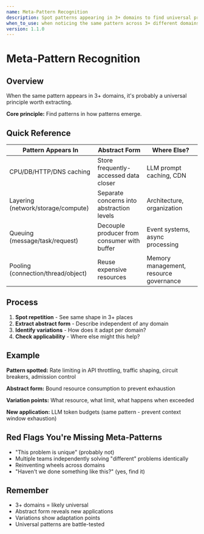 ```yaml
---
name: Meta-Pattern Recognition
description: Spot patterns appearing in 3+ domains to find universal principles
when_to_use: when noticing the same pattern across 3+ different domains or experiencing déjà vu in problem-solving
version: 1.1.0
---
```


# Meta-Pattern Recognition

## Overview

When the same pattern appears in 3+ domains, it's probably a universal principle worth extracting.

**Core principle:** Find patterns in how patterns emerge.

## Quick Reference

| Pattern Appears In | Abstract Form | Where Else? |
|-------------------|---------------|-------------|
| CPU/DB/HTTP/DNS caching | Store frequently-accessed data closer | LLM prompt caching, CDN |
| Layering (network/storage/compute) | Separate concerns into abstraction levels | Architecture, organization |
| Queuing (message/task/request) | Decouple producer from consumer with buffer | Event systems, async processing |
| Pooling (connection/thread/object) | Reuse expensive resources | Memory management, resource governance |

## Process

1. **Spot repetition** - See same shape in 3+ places
2. **Extract abstract form** - Describe independent of any domain
3. **Identify variations** - How does it adapt per domain?
4. **Check applicability** - Where else might this help?

## Example

**Pattern spotted:** Rate limiting in API throttling, traffic shaping, circuit breakers, admission control

**Abstract form:** Bound resource consumption to prevent exhaustion

**Variation points:** What resource, what limit, what happens when exceeded

**New application:** LLM token budgets (same pattern - prevent context window exhaustion)

## Red Flags You're Missing Meta-Patterns

- "This problem is unique" (probably not)
- Multiple teams independently solving "different" problems identically
- Reinventing wheels across domains
- "Haven't we done something like this?" (yes, find it)

## Remember

- 3+ domains = likely universal
- Abstract form reveals new applications
- Variations show adaptation points
- Universal patterns are battle-tested
